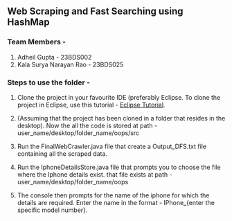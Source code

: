 ## Web Scraping and Fast Searching using HashMap

### Team Members -

1. Adheil Gupta - 23BDS002
2. Kala Surya Narayan Rao - 23BDS025

### Steps to use the folder -

1. Clone the project in your favourite IDE (preferably Eclipse. To clone the project in Eclipse, use this tutorial - [Eclipse Tutorial](https://qaautomation.expert/2023/02/20/how-to-clone-a-project-from-github-using-eclipse/).

2. (Assuming that the project has been cloned in a folder that resides in the desktop).
Now the all the code is stored at path - user_name/desktop/folder_name/oops/src

3. Run the FinalWebCrawler.java file that create a Output_DFS.txt file containing all the scraped data.

4. Run the IphoneDetailsStore.java file that prompts you to choose the file where the Iphone details exist.
that file exists at path - user_name/desktop/folder_name/oops

5. The console then prompts for the name of the iphone for which the details are required.
Enter the name in the format - IPhone_{enter the specific model number}.
